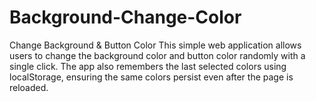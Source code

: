 # Background-Change-Color
Change Background &amp; Button Color This simple web application allows users to change the background color and button color randomly with a single click. The app also remembers the last selected colors using localStorage, ensuring the same colors persist even after the page is reloaded.
